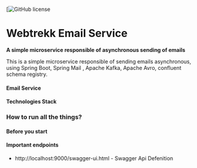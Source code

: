 [![GitHub license](https://github.com/givanthak/webtrekk-email-service/blob/master/LICENSE)

# Webtrekk Email Service #

**A simple microservice responsible of asynchronous sending of emails**

This is a simple microservice responsible of sending emails asynchronous, using Spring Boot, Spring Mail , Apache Kafka, Apache Avro, confluent schema registry.


#### Email Service ###


#### Technologies Stack ###

### How to run all the things? ##


#### Before you start #

#### Important endpoints
- http://localhost:9000/swagger-ui.html - Swagger Api Defenition
